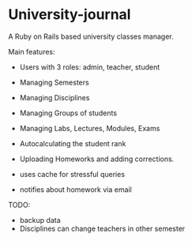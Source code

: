 # University-journal
A Ruby on Rails based university classes manager.

Main features:
- Users with 3 roles: admin, teacher, student
- Managing Semesters
- Managing Disciplines
- Managing Groups of students
- Managing Labs, Lectures, Modules, Exams
- Autocalculating the student rank
- Uploading Homeworks and adding corrections.

- uses cache for stressful queries
- notifies about homework via email

TODO:
- backup data
- Disciplines can change teachers in other semester
